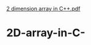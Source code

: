 [2 dimension array in C++.pdf](https://github.com/ms0208/2D-array-in-C-/files/9385979/2.dimension.array.in.C%2B%2B.pdf)
# 2D-array-in-C-
